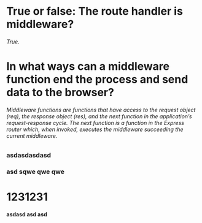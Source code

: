 # True or false: The route handler is middleware?
###### True.

# In what ways can a middleware function end the process and send data to the browser?
###### Middleware functions are functions that have access to the request object (req), the response object (res), and the next function in the application’s request-response cycle. The next function is a function in the Express router which, when invoked, executes the middleware succeeding the current middleware.


### asdasdasdasd 
### asd sqwe qwe qwe
# 1231231 

#### asdasd asd asd